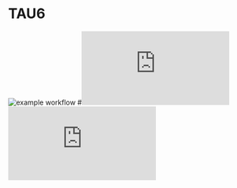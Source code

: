# TAU6
![example workflow](https://github.com/Fancia96/TAU6/actions/workflows/github-actions-demo.yml/badge.svg)
#![example workflow](https://github.com/Fancia96/TAU6/-/jobs/3491614538/artifacts/z3/target/site/jacoco/index.html)
![Coverage Badge](https://img.shields.io/endpoint?url=https://gist.githubusercontent.com/Fancia96/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/raw/TAU6__pull_##.json)
